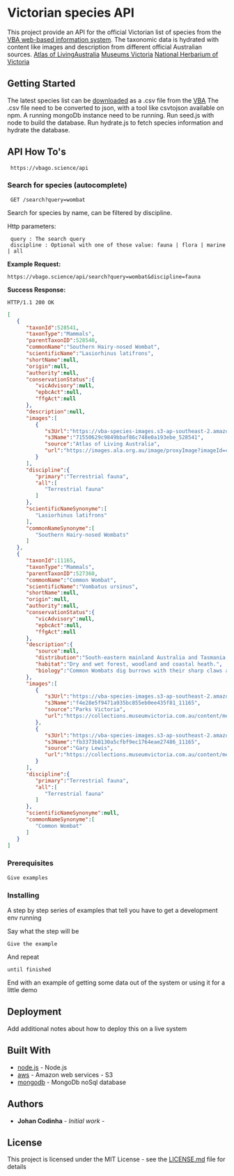 # Victorian species API

This project provide an API for the official Victorian list of species from the [VBA web-based information system](https://vba.dse.vic.gov.au/).
The taxonomic data is hydrated with content like images and description from different official Australian sources.
[Atlas of LivingAustralia](www.ala.org.au)
[Museums Victoria](https://museumvictoria.com.au)
[National Herbarium of Victoria](https://www.rbg.vic.gov.au/science/herbarium-and-resources/national-herbarium-of-victoria)
## Getting Started

The latest species list can be [downloaded](https://vba.dse.vic.gov.au/vba/downloadVSC.do) as a .csv file from the [VBA](https://vba.dse.vic.gov.au/vba/index.jsp)
The .csv file need to be converted to json, with a tool like csvtojson available on npm.
A running mongoDb instance need to be running.
Run seed.js with node to build the database.
Run hydrate.js to fetch species information and hydrate the database.

## API How To's
```
 https://vbago.science/api
```
### Search for species (autocomplete)

```
 GET /search?query=wombat
```

 Search for species by name, can be filtered by discipline.
 
 Http parameters:
```
 query : The search query
 discipline : Optional with one of those value: fauna | flora | marine | all
```
**Example Request:**

```
https://vbago.science/api/search?query=wombat&discipline=fauna
```

**Success Response:**

```
HTTP/1.1 200 OK
```  
```json
[  
   {  
      "taxonId":528541,
      "taxonType":"Mammals",
      "parentTaxonID":528540,
      "commonName":"Southern Hairy-nosed Wombat",
      "scientificName":"Lasiorhinus latifrons",
      "shortName":null,
      "origin":null,
      "authority":null,
      "conservationStatus":{  
         "vicAdvisory":null,
         "epbcAct":null,
         "ffgAct":null
      },
      "description":null,
      "images":[  
         {  
            "s3Url":"https://vba-species-images.s3-ap-southeast-2.amazonaws.com/71550629c9849bbaf86c748e0a193ebe_528541",
            "s3Name":"71550629c9849bbaf86c748e0a193ebe_528541",
            "source":"Atlas of Living Australia",
            "url":"https://images.ala.org.au/image/proxyImage?imageId=cddc295f-1f61-411f-a9a8-728f6cda31ce"
         }
      ],
      "discipline":{  
         "primary":"Terrestrial fauna",
         "all":[  
            "Terrestrial fauna"
         ]
      },
      "scientificNameSynonyme":[  
         "Lasiorhinus latifrons"
      ],
      "commonNameSynonyme":[  
         "Southern Hairy-nosed Wombats"
      ]
   },
   {  
      "taxonId":11165,
      "taxonType":"Mammals",
      "parentTaxonID":527360,
      "commonName":"Common Wombat",
      "scientificName":"Vombatus ursinus",
      "shortName":null,
      "origin":null,
      "authority":null,
      "conservationStatus":{  
         "vicAdvisory":null,
         "epbcAct":null,
         "ffgAct":null
      },
      "description":{  
         "source":null,
         "distribution":"South-eastern mainland Australia and Tasmania.",
         "habitat":"Dry and wet forest, woodland and coastal heath.",
         "biology":"Common Wombats dig burrows with their sharp claws and powerful short limbs. They have rear-facing pouches to keep them from filling with dirt while digging. In winter, females give birth to a single young. Wombats' teeth grow in response to wear. They are largely nocturnal. They occasionally enter people's tents at campsites looking for food."
      },
      "images":[  
         {  
            "s3Url":"https://vba-species-images.s3-ap-southeast-2.amazonaws.com/f4e28e5f9471a935bc855eb0ee435f81_11165",
            "s3Name":"f4e28e5f9471a935bc855eb0ee435f81_11165",
            "source":"Parks Victoria",
            "url":"https://collections.museumvictoria.com.au/content/media/28/361528-large.jpg"
         },
         {  
            "s3Url":"https://vba-species-images.s3-ap-southeast-2.amazonaws.com/fb3373b8130a5cfbf9ec1764eae27486_11165",
            "s3Name":"fb3373b8130a5cfbf9ec1764eae27486_11165",
            "source":"Gary Lewis",
            "url":"https://collections.museumvictoria.com.au/content/media/33/360433-large.jpg"
         }
      ],
      "discipline":{  
         "primary":"Terrestrial fauna",
         "all":[  
            "Terrestrial fauna"
         ]
      },
      "scientificNameSynonyme":null,
      "commonNameSynonyme":[  
         "Common Wombat"
      ]
   }
]
```
### Prerequisites

```
Give examples
```

### Installing

A step by step series of examples that tell you have to get a development env running

Say what the step will be

```
Give the example
```

And repeat

```
until finished
```

End with an example of getting some data out of the system or using it for a little demo


## Deployment

Add additional notes about how to deploy this on a live system

## Built With

* [node.js]() - Node.js
* [aws]() - Amazon web services - S3
* [mongodb]() - MongoDb noSql database
 

## Authors

* **Johan Codinha** - *Initial work* -

## License

This project is licensed under the MIT License - see the [LICENSE.md](LICENSE.md) file for details

